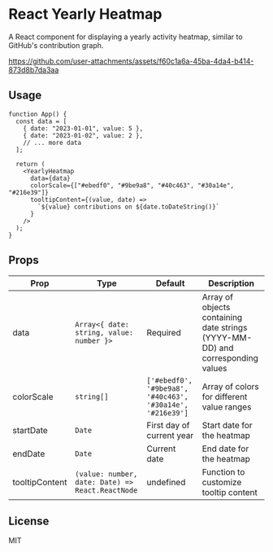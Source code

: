 # React Yearly Heatmap

A React component for displaying a yearly activity heatmap, similar to GitHub's contribution graph.

https://github.com/user-attachments/assets/f60c1a6a-45ba-4da4-b414-873d8b7da3aa


## Usage

```tsx
function App() {
  const data = [
    { date: "2023-01-01", value: 5 },
    { date: "2023-01-02", value: 2 },
    // ... more data
  ];

  return (
    <YearlyHeatmap
      data={data}
      colorScale={["#ebedf0", "#9be9a8", "#40c463", "#30a14e", "#216e39"]}
      tooltipContent={(value, date) =>
        `${value} contributions on ${date.toDateString()}`
      }
    />
  );
}
```

## Props

| Prop           | Type                                             | Default                                                   | Description                                                                    |
| -------------- | ------------------------------------------------ | --------------------------------------------------------- | ------------------------------------------------------------------------------ |
| data           | `Array<{ date: string, value: number }>`         | Required                                                  | Array of objects containing date strings (YYYY-MM-DD) and corresponding values |
| colorScale     | `string[]`                                       | `['#ebedf0', '#9be9a8', '#40c463', '#30a14e', '#216e39']` | Array of colors for different value ranges                                     |
| startDate      | `Date`                                           | First day of current year                                 | Start date for the heatmap                                                     |
| endDate        | `Date`                                           | Current date                                              | End date for the heatmap                                                       |
| tooltipContent | `(value: number, date: Date) => React.ReactNode` | undefined                                                 | Function to customize tooltip content                                          |

## License

MIT
